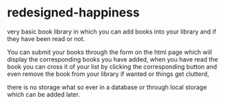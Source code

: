 # redesigned-happiness


very basic book library in which you can add books into your library and if they have been read or not.

You can submit your books through the form on the html page which will display the corresponding books you have added, when you have read the book you can cross it of your list by clicking the corresponding button and even remove the book from your library if wanted or things get clutterd, 

there is no storage what so ever in a database or through local storage which can be added later.
